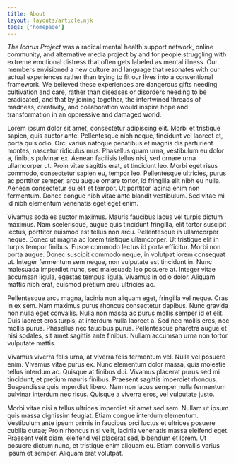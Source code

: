 ```yaml
---
title: About
layout: layouts/article.njk
tags: ['homepage']
---
```


_The Icarus Project_ was a radical mental health support network, online
community, and alternative media project by and for people struggling with
extreme emotional distress that often gets labeled as mental illness. Our
members envisioned a new culture and language that resonates with our actual
experiences rather than trying to fit our lives into a conventional framework.
We believed these experiences are dangerous gifts needing cultivation and care,
rather than diseases or disorders needing to be eradicated, and that by joining
together, the intertwined threads of madness, creativity, and collaboration
would inspire hope and transformation in an oppressive and damaged world.

<!-- more -->

Lorem ipsum dolor sit amet, consectetur adipiscing elit. Morbi et tristique sapien, quis auctor ante. Pellentesque nibh neque, tincidunt vel laoreet et, porta quis odio. Orci varius natoque penatibus et magnis dis parturient montes, nascetur ridiculus mus. Phasellus quam urna, vestibulum eu dolor a, finibus pulvinar ex. Aenean facilisis tellus nisi, sed ornare urna ullamcorper ut. Proin vitae sagittis erat, et tincidunt leo. Morbi eget risus commodo, consectetur sapien eu, tempor leo. Pellentesque ultricies, purus ac porttitor semper, arcu augue ornare tortor, id fringilla elit nibh eu nulla. Aenean consectetur eu elit et tempor. Ut porttitor lacinia enim non fermentum. Donec congue nibh vitae ante blandit vestibulum. Sed vitae mi id nibh elementum venenatis eget eget enim.

Vivamus sodales auctor maximus. Mauris faucibus lacus vel turpis dictum maximus. Nam scelerisque, augue quis tincidunt fringilla, elit tortor suscipit lectus, porttitor euismod est tellus non arcu. Pellentesque in ullamcorper neque. Donec ut magna ac lorem tristique ullamcorper. Ut tristique elit in turpis tempor finibus. Fusce commodo lectus id porta efficitur. Morbi non porta augue. Donec suscipit commodo neque, in volutpat lorem consequat ut. Integer fermentum sem neque, non vulputate est tincidunt in. Nunc malesuada imperdiet nunc, sed malesuada leo posuere at. Integer vitae accumsan ligula, egestas tempus ligula. Vivamus in odio dolor. Aliquam mattis nibh erat, euismod pretium arcu ultricies ac.

Pellentesque arcu magna, lacinia non aliquam eget, fringilla vel neque. Cras in ex sem. Nam maximus purus rhoncus consectetur dapibus. Nunc gravida non nulla eget convallis. Nulla non massa ac purus mollis semper id et elit. Duis laoreet eros turpis, at interdum nulla laoreet a. Sed nec mollis eros, nec mollis purus. Phasellus nec faucibus purus. Pellentesque pharetra augue et nisi sodales, sit amet sagittis ante finibus. Nullam accumsan urna non tortor vulputate mattis.

Vivamus viverra felis urna, at viverra felis fermentum vel. Nulla vel posuere enim. Vivamus vitae purus ex. Nunc elementum dolor massa, quis molestie tellus interdum ac. Quisque at finibus dui. Vivamus placerat purus sed mi tincidunt, et pretium mauris finibus. Praesent sagittis imperdiet rhoncus. Suspendisse quis imperdiet libero. Nam non lacus semper nulla fermentum pulvinar interdum nec risus. Quisque a viverra eros, vel vulputate justo.

Morbi vitae nisi a tellus ultrices imperdiet sit amet sed sem. Nullam ut ipsum quis massa dignissim feugiat. Etiam congue interdum elementum. Vestibulum ante ipsum primis in faucibus orci luctus et ultrices posuere cubilia curae; Proin rhoncus nisi velit, lacinia venenatis massa eleifend eget. Praesent velit diam, eleifend vel placerat sed, bibendum et lorem. Ut posuere dictum nunc, et tristique enim aliquam eu. Etiam convallis varius ipsum et semper. Aliquam erat volutpat.
